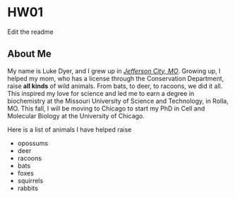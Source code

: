 # HW01
Edit the readme

## About Me
My name is Luke Dyer, and I grew up in [*Jefferson City, MO*](https://en.wikipedia.org/wiki/Jefferson_City,_Missouri). Growing up, I helped my mom, who has a license through the Conservation Department, raise **all kinds** of wild animals. From bats, to deer, to racoons, we did it all. This inspired my love for science and led me to earn a degree in biochemistry at the Missouri University of Science and Technology, in Rolla, MO. This fall, I will be moving to Chicago to start my PhD in Cell and Molecular Biology at the University of Chicago.

Here is a list of animals I have helped raise
* opossums
* deer
* racoons
* bats
* foxes
* squirrels
* rabbits